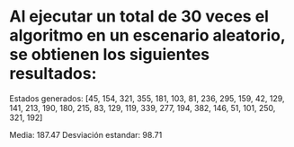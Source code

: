 # Al ejecutar un total de 30 veces el algoritmo en un escenario aleatorio, se obtienen los siguientes resultados:

Estados generados: [45, 154, 321, 355, 181, 103, 81, 236, 295, 159, 42, 129, 141, 213, 190, 180, 215, 83, 129, 119, 339, 277, 194, 382, 146, 51, 101, 250, 321, 192] 

Media:  187.47
Desviación estandar: 98.71